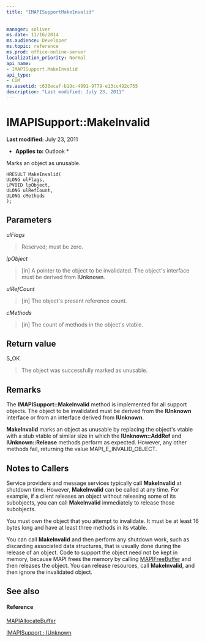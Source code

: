 ```yaml
---
title: "IMAPISupportMakeInvalid"
 
 
manager: soliver
ms.date: 11/16/2014
ms.audience: Developer
ms.topic: reference
ms.prod: office-online-server
localization_priority: Normal
api_name:
- IMAPISupport.MakeInvalid
api_type:
- COM
ms.assetid: c630ecaf-b19c-4991-9779-e13cc492c755
description: "Last modified: July 23, 2011"
---
```


# IMAPISupport::MakeInvalid

 **Last modified:** July 23, 2011 
  
 * **Applies to:** Outlook * 
  
Marks an object as unusable.
  
```
HRESULT MakeInvalid(
ULONG ulFlags,
LPVOID lpObject,
ULONG ulRefCount,
ULONG cMethods
);
```

## Parameters

 _ulFlags_
  
> Reserved; must be zero.
    
 _lpObject_
  
> [in] A pointer to the object to be invalidated. The object's interface must be derived from **IUnknown**.
    
 _ulRefCount_
  
> [in] The object's present reference count.
    
 _cMethods_
  
> [in] The count of methods in the object's vtable.
    
## Return value

S_OK 
  
> The object was successfully marked as unusable.
    
## Remarks

The **IMAPISupport::MakeInvalid** method is implemented for all support objects. The object to be invalidated must be derived from the **IUnknown** interface or from an interface derived from **IUnknown**.
  
 **MakeInvalid** marks an object as unusable by replacing the object's vtable with a stub vtable of similar size in which the **IUnknown::AddRef** and **IUnknown::Release** methods perform as expected. However, any other methods fail, returning the value MAPI_E_INVALID_OBJECT. 
  
## Notes to Callers

Service providers and message services typically call **MakeInvalid** at shutdown time. However, **MakeInvalid** can be called at any time. For example, if a client releases an object without releasing some of its subobjects, you can call **MakeInvalid** immediately to release those subobjects. 
  
You must own the object that you attempt to invalidate. It must be at least 16 bytes long and have at least three methods in its vtable. 
  
You can call **MakeInvalid** and then perform any shutdown work, such as discarding associated data structures, that is usually done during the release of an object. Code to support the object need not be kept in memory, because MAPI frees the memory by calling [MAPIFreeBuffer](mapifreebuffer.md) and then releases the object. You can release resources, call **MakeInvalid**, and then ignore the invalidated object. 
  
## See also

#### Reference

[MAPIAllocateBuffer](mapiallocatebuffer.md)
  
[IMAPISupport : IUnknown](imapisupportiunknown.md)

